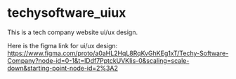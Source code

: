 # techysoftware_uiux
This is a tech company website ui/ux design.



Here is the figma link for ui/ux design:
https://www.figma.com/proto/a0aHL2HqL8RqKvGhKEg1xT/Techy-Software-Company?node-id=0-1&t=lDdf7PptckUVKIis-0&scaling=scale-down&starting-point-node-id=2%3A2

